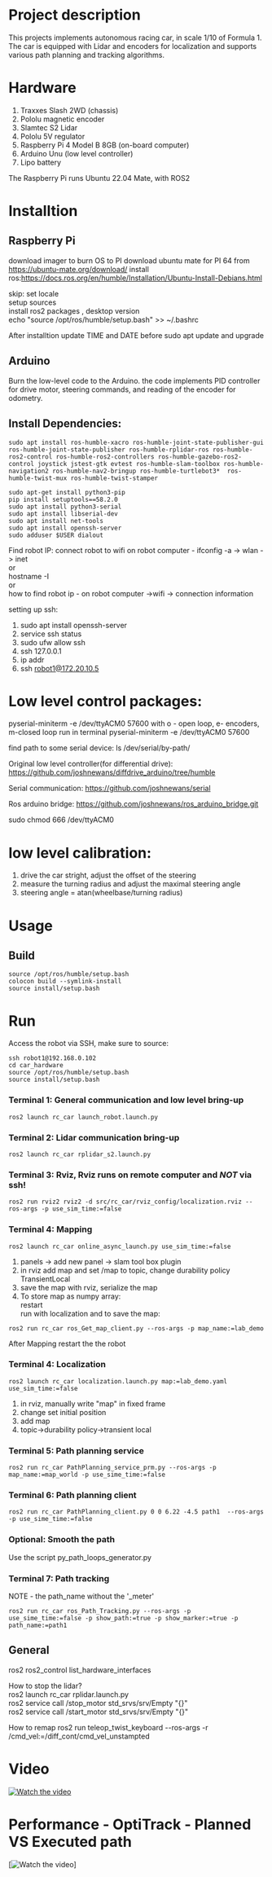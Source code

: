 # Project description
This projects implements autonomous racing car, in scale 1/10 of Formula 1. The car is equipped with Lidar and encoders for localization and supports various path planning and tracking algorithms.

# Hardware
1. Traxxes Slash 2WD (chassis)
2. Pololu magnetic encoder
3. Slamtec S2 Lidar
4. Pololu 5V regulator 
5. Raspberry Pi 4 Model B 8GB (on-board computer)
6. Arduino Unu (low level controller)
7. Lipo battery

The Raspberry Pi runs Ubuntu 22.04 Mate, with ROS2

# Installtion
## Raspberry Pi
download imager to burn OS to PI
download ubuntu mate for PI 64 from https://ubuntu-mate.org/download/
install ros:https://docs.ros.org/en/humble/Installation/Ubuntu-Install-Debians.html

skip: set locale        
setup sources   
install ros2 packages , desktop version         
echo "source /opt/ros/humble/setup.bash" >> ~/.bashrc

After installtion update TIME and DATE before sudo apt update and upgrade

## Arduino
Burn the low-level code to the Arduino. the code implements PID controller for drive motor, steering commands, and reading of the encoder for odometry. 


## Install Dependencies:

```terminal
sudo apt install ros-humble-xacro ros-humble-joint-state-publisher-gui ros-humble-joint-state-publisher ros-humble-rplidar-ros ros-humble-ros2-control ros-humble-ros2-controllers ros-humble-gazebo-ros2-control joystick jstest-gtk evtest ros-humble-slam-toolbox ros-humble-navigation2 ros-humble-nav2-bringup ros-humble-turtlebot3*  ros-humble-twist-mux ros-humble-twist-stamper

```

```terminal
sudo apt-get install python3-pip
pip install setuptools==58.2.0
sudo apt install python3-serial 
sudo apt install libserial-dev
sudo apt install net-tools
sudo apt install openssh-server
sudo adduser $USER dialout
```

Find robot IP:
connect robot to wifi 
on robot computer - ifconfig -a -> wlan -> inet         
or      
hostname -I     
or      
how to find robot ip - on robot computer ->wifi -> connection information


setting up ssh:
1. sudo apt install openssh-server
2. service ssh status
3. sudo ufw allow ssh
4. ssh 127.0.0.1
5. ip addr
6. ssh robot1@172.20.10.5


# Low level control packages:
pyserial-miniterm -e /dev/ttyACM0 57600
with o - open loop, e- encoders, m-closed loop
run in terminal 
pyserial-miniterm -e /dev/ttyACM0 57600

find path to some serial device:
ls /dev/serial/by-path/

Original low level controller(for differential drive): https://github.com/joshnewans/diffdrive_arduino/tree/humble

Serial communication: https://github.com/joshnewans/serial

Ros arduino bridge:
https://github.com/joshnewans/ros_arduino_bridge.git

sudo chmod 666 /dev/ttyACM0

# low level calibration:
1. drive the car stright, adjust the offset of the steering
2. measure the turning radius and adjust the maximal steering angle 
3. steering angle = atan(wheelbase/turning radius)


# Usage
## Build
```terminal
source /opt/ros/humble/setup.bash       
colocon build --symlink-install 
source install/setup.bash       
```

# Run
Access the robot via SSH, make sure to source:          
```terminal
ssh robot1@192.168.0.102
cd car_hardware
source /opt/ros/humble/setup.bash
source install/setup.bash
```
### Terminal 1: General communication and low level bring-up
```terminal 
ros2 launch rc_car launch_robot.launch.py
```
### Terminal 2: Lidar communication bring-up
```terminal 
ros2 launch rc_car rplidar_s2.launch.py 
```
### Terminal 3: Rviz, Rviz runs on remote computer and *NOT* via ssh!
```terminal
ros2 run rviz2 rviz2 -d src/rc_car/rviz_config/localization.rviz --ros-args -p use_sim_time:=false
```
### Terminal 4: Mapping
```terminal
ros2 launch rc_car online_async_launch.py use_sim_time:=false
```
1. panels -> add new panel -> slam tool box plugin      
2. in rviz add map and set /map to topic, change durability policy TransientLocal       
2. save the map with rviz, serialize the map
3. To store map as numpy array:    
restart         
run with localization and to save the map:   
```terminal   
ros2 run rc_car ros_Get_map_client.py --ros-args -p map_name:=lab_demo
```
After Mapping restart the the robot

### Terminal 4: Localization
```terminal
ros2 launch rc_car localization.launch.py map:=lab_demo.yaml use_sim_time:=false
```
1. in rviz, manually write "map" in fixed frame
2. change set initial position
3. add map
4. topic->durability policy->transient local


### Terminal 5: Path planning service
```terminal
ros2 run rc_car PathPlanning_service_prm.py --ros-args -p map_name:=map_world -p use_sime_time:=false
```
### Terminal 6: Path planning client
```terminal
ros2 run rc_car PathPlanning_client.py 0 0 6.22 -4.5 path1  --ros-args -p use_sime_time:=false
```

### Optional: Smooth the path
Use the script py_path_loops_generator.py 

### Terminal 7: Path tracking
NOTE - the path_name without the '_meter'
```terminal
ros2 run rc_car ros_Path_Tracking.py --ros-args -p use_sime_time:=false -p show_path:=true -p show_marker:=true -p path_name:=path1
```



## General
ros2 ros2_control list_hardware_interfaces

How to stop the lidar?  
ros2 launch rc_car rplidar.launch.py     
ros2 service call /stop_motor std_srvs/srv/Empty "{}"           
ros2 service call /start_motor std_srvs/srv/Empty "{}"          

How to remap
ros2 run teleop_twist_keyboard --ros-args -r /cmd_vel:=/diff_cont/cmd_vel_unstampted



# Video
[![Watch the video](https://github.com/orimana2020/Autonomous_Vehicle_Hardware/blob/main/videos/Autonomous%20car%20lab%20.png)](https://github.com/orimana2020/Autonomous_Vehicle_Hardware/blob/main/videos/Autonomous%20car%20lab%20.mp4)


# Performance - OptiTrack - Planned VS Executed path
[![Watch the video](https://github.com/orimana2020/Autonomous_Vehicle_Hardware/blob/main/videos/optitrack_vs_planned.png)]
